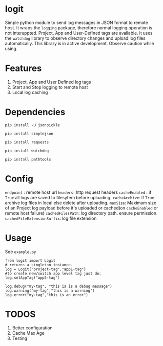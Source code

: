 logit
=====


Simple python module to send log messages in JSON format to remote host. It wraps the `logging` package, therefore normal logging operation is not interuppted. Project, App and User-Defined tags are available. It uses the `watchdog` library to observe directory changes and upload log files automatically. This library is in active development. Observe caution while using.

Features
========
1. Project, App and User Defined log tags
2. Start and Stop logging to remote host
3. Local log caching


Dependencies
===========

`pip install -U jsonpickle`

`pip install simplejson`

`pip install requests`

`pip install watchdog`

`pip install pathtools`

Config
=====

`endpoint` : remote host url
`headers`: http request headers
`cacheEnabled` : if `True` all logs are saved to filesytem before uploading.
`cacheArchive`: If `True` archive log files in local else delete after uploading. 
`maxSize`: Maximum size of an Project log payload before it's uploaded or cached(on `cacheEnabled` or remote host failure)
`cachedFilesPath`: log directory path. ensure permission.
`cachedFileExtensionSuffix`: log file extension

Usage
=====

See `example.py`

```
from logit import Logit
# returns a singleton instance.
log = Logit("project-tag","app1-tag")
#to create new/switch app level tag just do:
log.setAppTag("app2-tag")

log.debug("my-tag", "this is is a debug message")
log.warning("my-tag","this is a warning")
log.error("my-tag","this is an error")
```


TODOS
====
1. Better configuration
2. Cache Max Age
3. Testing





